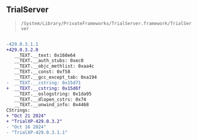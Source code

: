 ## TrialServer

> `/System/Library/PrivateFrameworks/TrialServer.framework/TrialServer`

```diff

-429.0.3.1.1
+429.0.3.2.0
   __TEXT.__text: 0x160e64
   __TEXT.__auth_stubs: 0xec0
   __TEXT.__objc_methlist: 0xaa4c
   __TEXT.__const: 0xf58
   __TEXT.__gcc_except_tab: 0xa194
-  __TEXT.__cstring: 0x15d71
+  __TEXT.__cstring: 0x15d6f
   __TEXT.__oslogstring: 0x1da95
   __TEXT.__dlopen_cstrs: 0x74
   __TEXT.__unwind_info: 0x4468
CStrings:
+ "Oct 21 2024"
+ "TrialXP-429.0.3.2"
- "Oct 16 2024"
- "TrialXP-429.0.3.1.1"

```
